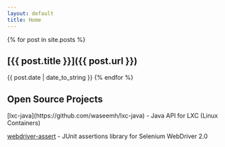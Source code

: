 ```yaml
---
layout: default
title: Home
---
```


{% for post in site.posts %}
   <h2> [{{ post.title }}]({{ post.url }}) </h2> 
   <span class="post-date">{{ post.date | date_to_string }}</span>
{% endfor %}

<h2>Open Source Projects</h2>
[lxc-java](https://github.com/waseemh/lxc-java) - Java API for LXC (Linux Containers)

[webdriver-assert](https://github.com/waseemh/webdriver-assert) - JUnit assertions library for Selenium WebDriver 2.0
